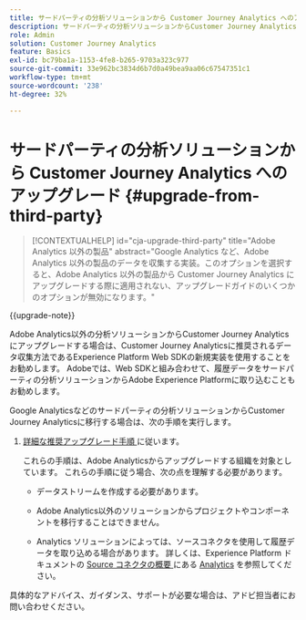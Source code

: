 ```yaml
---
title: サードパーティの分析ソリューションから Customer Journey Analytics へのアップグレード
description: サードパーティの分析ソリューションからCustomer Journey Analyticsにアップグレードする方法を説明します
role: Admin
solution: Customer Journey Analytics
feature: Basics
exl-id: bc79ba1a-1153-4fe8-b265-9703a323c977
source-git-commit: 33e962bc3834d6b7d0a49bea9aa06c67547351c1
workflow-type: tm+mt
source-wordcount: '238'
ht-degree: 32%

---
```


# サードパーティの分析ソリューションから Customer Journey Analytics へのアップグレード {#upgrade-from-third-party}

<!-- markdownlint-disable MD034 -->

>[!CONTEXTUALHELP]
>id="cja-upgrade-third-party"
>title="Adobe Analytics 以外の製品"
>abstract="Google Analytics など、Adobe Analytics 以外の製品のデータを収集する実装。このオプションを選択すると、Adobe Analytics 以外の製品から Customer Journey Analytics にアップグレードする際に適用されない、アップグレードガイドのいくつかのオプションが無効になります。"

<!-- markdownlint-enable MD034 -->

{{upgrade-note}}

Adobe Analytics以外の分析ソリューションからCustomer Journey Analyticsにアップグレードする場合は、Customer Journey Analyticsに推奨されるデータ収集方法であるExperience Platform Web SDKの新規実装を使用することをお勧めします。 Adobeでは、Web SDKと組み合わせて、履歴データをサードパーティの分析ソリューションからAdobe Experience Platformに取り込むこともお勧めします。

<!-- After you have enough historical data using the Experience Platform Web SDK and you have fully transitioned to Customer Journey Analytics, the Analytics source connector can be turned off and the Web SDK can be used exclusively. -->

Google Analyticsなどのサードパーティの分析ソリューションからCustomer Journey Analyticsに移行する場合は、次の手順を実行します。

1. [ 詳細な推奨アップグレード手順 ](/help/getting-started/cja-upgrade/cja-upgrade-recommendations.md#detailed-recommended-upgrade-steps) に従います。

   これらの手順は、Adobe Analyticsからアップグレードする組織を対象としています。 これらの手順に従う場合、次の点を理解する必要があります。

   * データストリームを作成する必要があります。

   * Adobe Analytics以外のソリューションからプロジェクトやコンポーネントを移行することはできません。

   * Analytics ソリューションによっては、ソースコネクタを使用して履歴データを取り込める場合があります。 詳しくは、Experience Platform ドキュメントの [Source コネクタの概要 ](https://experienceleague.adobe.com/en/docs/experience-platform/sources/home) にある [Analytics](https://experienceleague.adobe.com/en/docs/experience-platform/sources/home#analytics) を参照してください。


具体的なアドバイス、ガイダンス、サポートが必要な場合は、アドビ担当者にお問い合わせください。

